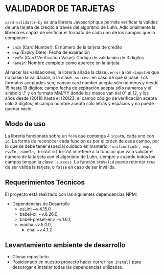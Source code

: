 # VALIDADOR DE TARJETAS

`card-validator-by` es una libreria Javascript que permite verificar la validez de una tarjeta de crédito a través del algoritmo de Luhn. Adicionalmente la libreria es capaz de verificar el formato de cada uno de los campos que lo componen: 

* `cnIn` (Card Number): El número de la tarjeta de crédito
* `exp` (Expiry Date): Fecha de expiración
* `cvvIn` (Card Verification Value): Código de validación de 3 dígitos
* `nameIn`: Nombre completo como aparece en la tarjeta

Al hacer las validaciones, la librería añade la clase `.error` a los `<input>`s que no pasen la validación, o la clase `.success` en caso de que sí pase. Los formatos aceptados son; campo card number acepta sólo números y desde 15 hasta 18 dígitos; campo fecha de expiración acepta sólo números y el símbolo '/' y en formato MM/YY donde los meses van del 01 al 12, y los años desde (20)18 hasta el (20)23; el campo código de verificación acepta sólo 3 dígitos; el campo nombre acepta sólo letras y espacios y no puede quedar vacío.

## Modo de uso

La libreria funcionará sobre un `form` que contenga 4 `input`s, cada uno con `id`. La forma de reconocer cada función es por el orden de cada campo, por lo que se debe tener especial cuidado en manterlo.
`function(cnIn, exp, cvvIn, nameIn, btnValid)`
`btnValid` refiere a la función que va a validar el número de la tarjeta con el algoritmo de Luhn, siempre y cuando todos los campos tengan la clase `.success`. La función `btnValid` puede retornar `true` de ser válida la tarjeta, o `false` en caso de ser inválida.

## Requerimientos Técnicos

El proyecto está realizado con las siguientes dependencias NPM:

+ Dependencias de Desarrollo
	- esLint ~v.4.15.0
	- babel-cli ~v.6.26.0,
  - babel-preset-env ~v.1.6.1,
  - mocha ~v.5.0.0,
	- chai ~v.4.1.2


## Levantamiento ambiente de desarrollo


+ Clonar repositorio.
+ Posicionado en nuestro proyecto hacer correr `npm install` para descargar e instalar todas las dependencias utilizadas.






